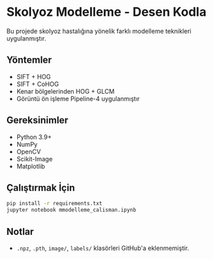 # Skolyoz Modelleme - Desen Kodla

Bu projede skolyoz hastalığına yönelik farklı modelleme teknikleri uygulanmıştır.

## Yöntemler
- SIFT + HOG
- SIFT + CoHOG
- Kenar bölgelerinden HOG + GLCM
- Görüntü ön işleme Pipeline-4 uygulanmıştır

## Gereksinimler
- Python 3.9+
- NumPy
- OpenCV
- Scikit-Image
- Matplotlib

## Çalıştırmak İçin
```bash
pip install -r requirements.txt
jupyter notebook mmodelleme_calisman.ipynb
```

## Notlar
- `.npz`, `.pth`, `image/`, `labels/` klasörleri GitHub'a eklenmemiştir.